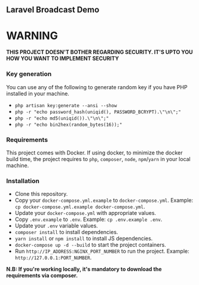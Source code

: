 Laravel Broadcast Demo
---

# WARNING
**THIS PROJECT DOESN'T BOTHER REGARDING SECURITY. IT'S UPTO YOU HOW YOU WANT TO IMPLEMENT SECURITY**

### Key generation
You can use any of the following to generate random key if you have PHP installed in your machine.
- `php artisan key:generate --ansi --show`
- `php -r "echo password_hash(uniqid(), PASSWORD_BCRYPT).\"\n\";"`
- `php -r "echo md5(uniqid()).\"\n\";"`
- `php -r "echo bin2hex(random_bytes(16));"`

### Requirements
This project comes with Docker. If using docker, to minimize the docker build time, the project requires to `php`, `composer`, `node`, `npm`/`yarn` in your local machine.

### Installation
- Clone this repository.
- Copy your `docker-compose.yml.example` to `docker-compose.yml`. Example: `cp docker-compose.yml.example docker-compose.yml`.
- Update your `docker-compose.yml` with appropriate values.
- Copy `.env.example` to `.env`. Example: `cp .env.example .env`.
- Update your `.env` variable values.
- `composer install` to install dependencies.
- `yarn install` or `npm install` to install JS dependencies.
- `docker-compose up -d --build` to start the project containers.
- Run `http://IP_ADDRESS:NGINX_PORT_NUMBER` to run the project. Example: `http://127.0.0.1:PORT_NUMBER`.

**N.B: If you're working locally, it's mandatory to download the requirements via composer.**

